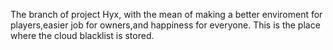 The branch of project Hyx, with the mean of making a better enviroment for players,easier job for owners,and happiness for everyone.
This is the place where the cloud blacklist is stored.
